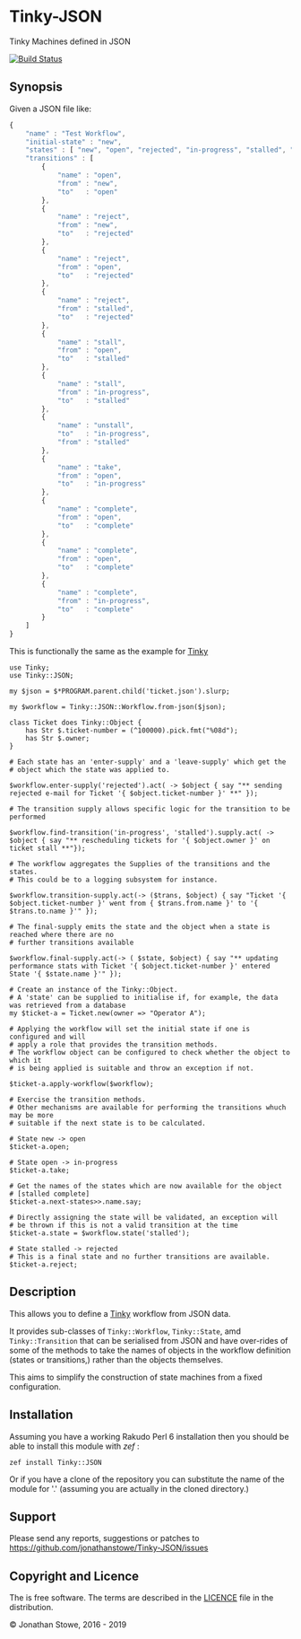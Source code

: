 # Tinky-JSON

Tinky Machines defined in JSON

[![Build Status](https://travis-ci.org/jonathanstowe/Tinky-JSON.svg?branch=master)](https://travis-ci.org/jonathanstowe/Tinky-JSON)

## Synopsis

Given a JSON file like:

```javascript
{
    "name" : "Test Workflow",
    "initial-state" : "new",
    "states" : [ "new", "open", "rejected", "in-progress", "stalled", "complete" ],
    "transitions" : [
        {
            "name" : "open",
            "from" : "new",
            "to"   : "open"
        },
        {
            "name" : "reject",
            "from" : "new",
            "to"   : "rejected"
        },
        {
            "name" : "reject",
            "from" : "open",
            "to"   : "rejected"
        },
        {
            "name" : "reject",
            "from" : "stalled",
            "to"   : "rejected"
        },
        {
            "name" : "stall",
            "from" : "open",
            "to"   : "stalled"
        },
        {
            "name" : "stall",
            "from" : "in-progress",
            "to"   : "stalled"
        },
        {
            "name" : "unstall",
            "to"   : "in-progress",
            "from" : "stalled"
        },
        {
            "name" : "take",
            "from" : "open",
            "to"   : "in-progress"
        },
        {
            "name" : "complete",
            "from" : "open",
            "to"   : "complete"
        },
        {
            "name" : "complete",
            "from" : "open",
            "to"   : "complete"
        },
        {
            "name" : "complete",
            "from" : "in-progress",
            "to"   : "complete"
        }
    ]
}
```

This is functionally the same as the example for [Tinky](https://github.com/jonathanstowe/Tinky)


```perl6
use Tinky;
use Tinky::JSON;

my $json = $*PROGRAM.parent.child('ticket.json').slurp;

my $workflow = Tinky::JSON::Workflow.from-json($json);

class Ticket does Tinky::Object {
    has Str $.ticket-number = (^100000).pick.fmt("%08d");
    has Str $.owner;
}

# Each state has an 'enter-supply' and a 'leave-supply' which get the
# object which the state was applied to.

$workflow.enter-supply('rejected').act( -> $object { say "** sending rejected e-mail for Ticket '{ $object.ticket-number }' **" });

# The transition supply allows specific logic for the transition to be performed

$workflow.find-transition('in-progress', 'stalled').supply.act( -> $object { say "** rescheduling tickets for '{ $object.owner }' on ticket stall **"});

# The workflow aggregates the Supplies of the transitions and the states.
# This could be to a logging subsystem for instance. 

$workflow.transition-supply.act(-> ($trans, $object) { say "Ticket '{ $object.ticket-number }' went from { $trans.from.name }' to '{ $trans.to.name }'" });

# The final-supply emits the state and the object when a state is reached where there are no
# further transitions available

$workflow.final-supply.act(-> ( $state, $object) { say "** updating performance stats with Ticket '{ $object.ticket-number }' entered State '{ $state.name }'" });

# Create an instance of the Tinky::Object.
# A 'state' can be supplied to initialise if, for example, the data was retrieved from a database
my $ticket-a = Ticket.new(owner => "Operator A");

# Applying the workflow will set the initial state if one is configured and will
# apply a role that provides the transition methods.
# The workflow object can be configured to check whether the object to which it
# is being applied is suitable and throw an exception if not.

$ticket-a.apply-workflow($workflow);

# Exercise the transition methods.
# Other mechanisms are available for performing the transitions whuch may be more
# suitable if the next state is to be calculated.

# State new -> open
$ticket-a.open;

# State open -> in-progress
$ticket-a.take;

# Get the names of the states which are now available for the object
# [stalled complete]
$ticket-a.next-states>>.name.say;

# Directly assigning the state will be validated, an exception will
# be thrown if this is not a valid transition at the time
$ticket-a.state = $workflow.state('stalled');

# State stalled -> rejected
# This is a final state and no further transitions are available.
$ticket-a.reject;
```


## Description

This allows you to define a [Tinky](https://github.com/jonathanstowe/Tinky) workflow from JSON data.

It provides sub-classes of ```Tinky::Workflow```, ```Tinky::State```, amd ```Tinky::Transition```
that can be serialised from JSON and have over-rides of some of the methods to take the names
of objects in the workflow definition (states or transitions,) rather than the objects themselves.

This aims to simplify the construction of state machines from a fixed configuration.

## Installation

Assuming you have a working Rakudo Perl 6 installation then you
should be able to install this module with *zef* :

	zef install Tinky::JSON

Or if you have a clone of the repository you can substitute the
name of the module for '.' (assuming you are actually in the 
cloned directory.)

## Support

Please send any reports, suggestions or patches to https://github.com/jonathanstowe/Tinky-JSON/issues

## Copyright and Licence

The is free software.  The terms are described in the [LICENCE](LICENCE)
file in the distribution.

© Jonathan Stowe, 2016 - 2019
